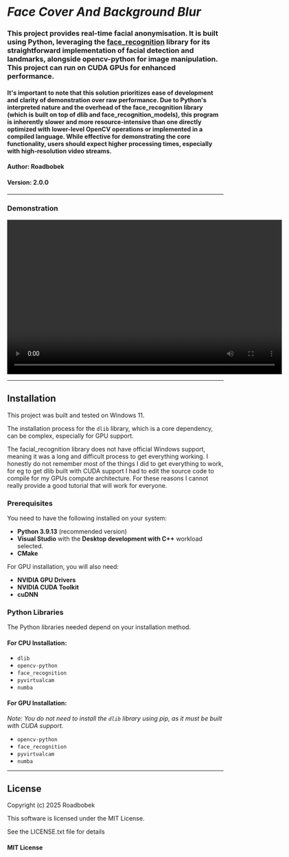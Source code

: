 # *Face Cover And Background Blur*

### This project provides real-time facial anonymisation. It is built using Python, leveraging the [face_recognition](https://github.com/ageitgey/face_recognition) library for its straightforward implementation of facial detection and landmarks, alongside opencv-python for image manipulation. This project can run on CUDA GPUs for enhanced performance.

#### It's important to note that this solution prioritizes ease of development and clarity of demonstration over raw performance. Due to Python's interpreted nature and the overhead of the face_recognition library (which is built on top of dlib and face_recognition_models), this program is inherently slower and more resource-intensive than one directly optimized with lower-level OpenCV operations or implemented in a compiled language. While effective for demonstrating the core functionality, users should expect higher processing times, especially with high-resolution video streams.

#### Author: Roadbobek

#### Version: 2.0.0

---

### Demonstration

<video width="640" height="360" controls>
  <source src="Facial_anonymisation.mp4" type="video/mp4">
  Your browser does not support the video tag.
</video>

---

## Installation

This project was built and tested on Windows 11.

The installation process for the `dlib` library, which is a core dependency, can be complex, especially for GPU support.

The facial_recognition library does not have official Windows support, meaning it was a long and difficult process to get everything working. I honestly do not remember most of the things I did to get everything to work, for eg to get dlib built with CUDA support I had to edit the source code to compile for my GPUs compute architecture. For these reasons I cannot really provide a good tutorial that will work for everyone.

### Prerequisites

You need to have the following installed on your system:
- **Python 3.9.13** (recommended version)
- **Visual Studio** with the **Desktop development with C++** workload selected.
- **CMake**

For GPU installation, you will also need:
- **NVIDIA GPU Drivers**
- **NVIDIA CUDA Toolkit**
- **cuDNN**

### Python Libraries

The Python libraries needed depend on your installation method.

#### For CPU Installation:
-   `dlib`
-   `opencv-python`
-   `face_recognition`
-   `pyvirtualcam`
-   `numba`

#### For GPU Installation:
*Note: You do not need to install the `dlib` library using pip, as it must be built with CUDA support.*
-   `opencv-python`
-   `face_recognition`
-   `pyvirtualcam`
-   `numba`

---

## License

Copyright (c) 2025 Roadbobek

This software is licensed under the MIT License.

See the LICENSE.txt file for details

#### MIT License